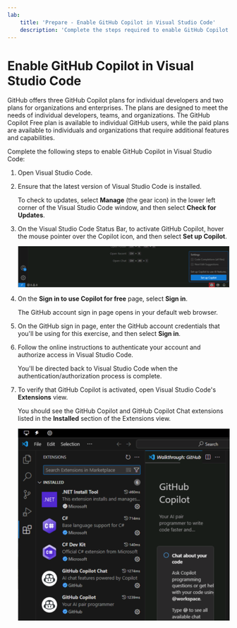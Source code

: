 ```yaml
---
lab:
    title: 'Prepare - Enable GitHub Copilot in Visual Studio Code'
    description: 'Complete the steps required to enable GitHub Copilot in Visual Studio Code.'
---
```


# Enable GitHub Copilot in Visual Studio Code

GitHub offers three GitHub Copilot plans for individual developers and two plans for organizations and enterprises. The plans are designed to meet the needs of individual developers, teams, and organizations. The GitHub Copilot Free plan is available to individual GitHub users, while the paid plans are available to individuals and organizations that require additional features and capabilities.

Complete the following steps to enable GitHub Copilot in Visual Studio Code:

1. Open Visual Studio Code.

1. Ensure that the latest version of Visual Studio Code is installed.

    To check to updates, select **Manage** (the gear icon) in the lower left corner of the Visual Studio Code window, and then select **Check for Updates**.

1. On the Visual Studio Code Status Bar, to activate GitHub Copilot, hover the mouse pointer over the Copilot icon, and then select **Set up Copilot**.

    ![Screenshot showing the GitHub Copilot Settings button.](./Media/m00-github-copilot-setup.png)

1. On the **Sign in to use Copilot for free** page, select **Sign in**.

    The GitHub account sign in page opens in your default web browser.

1. On the GitHub sign in page, enter the GitHub account credentials that you'll be using for this exercise, and then select **Sign in**.

1. Follow the online instructions to authenticate your account and authorize access in Visual Studio Code.

    You'll be directed back to Visual Studio Code when the authentication/authorization process is complete.

1. To verify that GitHub Copilot is activated, open Visual Studio Code's **Extensions** view.

    You should see the GitHub Copilot and GitHub Copilot Chat extensions listed in the **Installed** section of the Extensions view.

    ![Screenshot showing GitHub Copilot the Visual Studio Code Extensions view.](./Media/m00-github-copilot-extensions-vscode.png)
